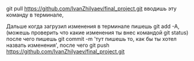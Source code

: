 git pull https://github.com/IvanZhilyaev/final_project.git вводишь эту команду в терминале, 

Дальше когда загрузил изменения в терминале пишешь git add -A, (можешь проверить что какие изменения ты внес командой git status) после чего пишешь git commit -m 'тут пишешь то, как бы ты хотел назвать изменения', после чего git push https://github.com/IvanZhilyaev/final_project.git
